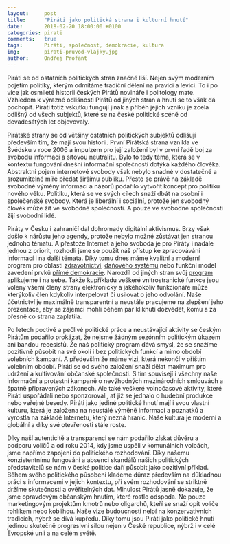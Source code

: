 ```yaml
---
layout:     post
title:      "Piráti jako politická strana i kulturní hnutí"
date:       2018-02-20 18:00:00 +0100
categories: pirati
comments:   true
tags:       Piráti, společnost, demokracie, kultura
img:        pirati-pruvod-vlajky.jpg
author:     Ondřej Profant
---
```


Piráti se od ostatních politických stran značně liší. Nejen svým moderním pojetím politiky, kterým odmítáme tradiční dělení na pravici a levici. To i po více jak osmileté historii českých Pirátů novináře i politology mate. Vzhledem k výrazné odlišnosti Pirátů od jiných stran a hnutí se to však dá pochopit. Piráti totiž vskutku fungují jinak a příběh jejich vzniku je zcela odlišný od všech subjektů, které se na české politické scéně od devadesátých let objevovaly.
<!--more-->
Pirátské strany se od většiny ostatních politických subjektů odlišují především tím, že mají svou historii. První Pirátská strana vznikla ve Švédsku v roce 2006 a impulzem pro její založení byl v první řadě boj za svobodu informací a síťovou neutralitu. Bylo to tedy téma, která se v kontextu fungování dnešní informační společnosti dotýká každého člověka. Abstraktní pojem internetové svobody však nebylo snadné v dostatečné a srozumitelné míře předat širšímu publiku. Přesto se právě na základě svobodné výměny informací a názorů podařilo vytvořit koncept pro politiku nového věku. Politiku, která se ve svých cílech snaží dbát na osobní i společenské svobody. Která je liberální i sociální, protože jen svobodný člověk může žít ve svobodné společnosti. A pouze ve svobodné společnosti žijí svobodní lidé.

Piráty v Česku i zahraničí dal dohromady digitální aktivismus. Brzy však došlo k nárůstu jeho agendy, protože nebylo možné zůstávat jen stranou jednoho tématu. A přestože Internet a jeho svoboda je pro Piráty i nadále jednou z priorit, rozhodli jsme se použít náš přístup ke zpracovávání informací i na další témata. Díky tomu dnes máme kvalitní a moderní program pro oblasti [zdravotnictví](https://www.pirati.cz/program/dlouhodoby/zdravotnictvi/), [daňového systému](https://www.pirati.cz/program/dlouhodoby/dane/) nebo funkční model zavedení prvků [přímé demokracie](https://www.pirati.cz/program/dlouhodoby/prima-demokracie/). Narozdíl od jiných stran svůj [program](https://www.pirati.cz/program/) aplikujeme i na sebe. Takže kupříkladu veškeré vnitrostranické funkce jsou voleny všemi členy strany elektronicky a jakéhokoliv funkcionáře může kterýkoliv člen kdykoliv interpelovat či usilovat o jeho odvolání. Naše účetnictví je maximálně transparentní a neustále pracujeme na zlepšení jeho prezentace, aby se zájemci mohli během pár kliknutí dozvědět, komu a za přesně co strana zaplatila.

Po letech poctivé a pečlivé politické práce a neustávající aktivity se českým Pirátům podařilo prokázat, že nejsme žádným sezónním politickým úkazem ani bandou recesistů. Že náš politický program dává smysl, že se snažíme pozitivně působit na své okolí i bez politických funkcí a mimo období volebních kampaní. A především že máme vizi, která nekončí v příštím volebním období. Piráti se od svého založení snaží dělat maximum pro udržení a kultivování občanské společnosti. S tím souvisejí i všechny naše informační a protestní kampaně o nevýhodných mezinárodních smlouvách a špatně připravených zákonech. Ale také veškeré volnočasové aktivity, které Piráti uspořádali nebo sponzorovali, ať již se jednalo o hudební produkce nebo veřejné besedy. Piráti jako jediné politické hnutí mají i svou vlastní kulturu, která je založena na neustálé výměně informací a poznatků a vyrostla na základě Internetu, který nezná hranic. Naše kultura je moderní a globální a díky své otevřenosti stále roste.

Díky naší autenticitě a transparenci se nám podařilo získat důvěru a podporu voličů a od roku 2014, kdy jsme uspěli v komunálních volbách, jsme napřímo zapojeni do politického rozhodování. Díky našemu konzistentnímu fungování a absenci skandálů našich politických představitelů se nám v české politice daří působit jako pozitivní příklad. Během svého politického působení klademe důraz především na důkladnou práci s informacemi v jejich kontextu, při svém rozhodování se striktně držíme skutečnosti a ověřitelných dat. Minulost Pirátů jasně dokazuje, že jsme opravdovým občanským hnutím, které rostlo odspoda. Ne pouze marketingovým projektům kmotrů nebo oligarchů, kteří se snaží opít voliče rohlíkem nebo koblihou. Naše vize budoucnosti nelpí na konzervativních tradicích, nýbrž se dívá kupředu. Díky tomu jsou Piráti jako politické hnutí jedinou skutečně progresivní silou nejen v České republice, nýbrž i v celé Evropské unii a na celém světě.

